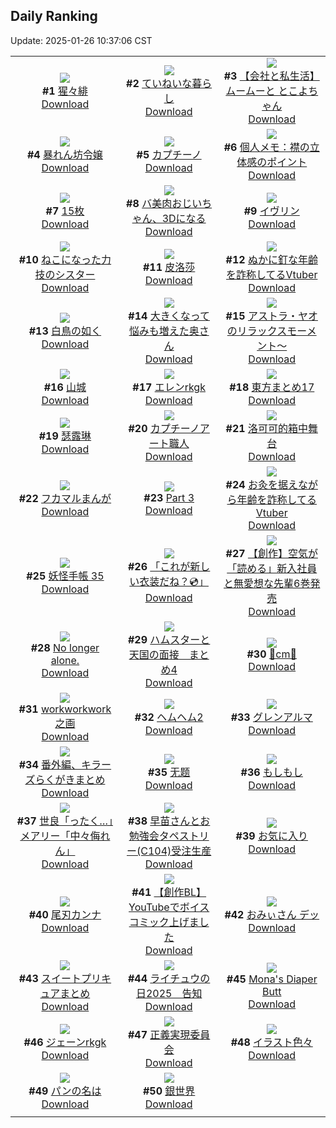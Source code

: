 ## Daily Ranking
Update: 2025-01-26 10:37:06 CST

|      |      |      |
| :----: | :----: | :----: |
| ![](https://i.pixiv.re/c/240x480/img-master/img/2025/01/23/00/02/44/126475983_p0_master1200.jpg)<br>**#1** [猩々緋](https://www.pixiv.net/artworks/126475983)<br>[Download](https://i.pixiv.re/img-original/img/2025/01/23/00/02/44/126475983_p0.jpg) | ![](https://i.pixiv.re/c/240x480/img-master/img/2025/01/23/07/30/04/126483589_p0_master1200.jpg)<br>**#2** [ていねいな暮らし](https://www.pixiv.net/artworks/126483589)<br>[Download](https://i.pixiv.re/img-original/img/2025/01/23/07/30/04/126483589_p0.jpg) | ![](https://i.pixiv.re/c/240x480/img-master/img/2025/01/24/12/00/25/126517298_p0_master1200.jpg)<br>**#3** [【会社と私生活】ムームーと とこよちゃん](https://www.pixiv.net/artworks/126517298)<br>[Download](https://i.pixiv.re/img-original/img/2025/01/24/12/00/25/126517298_p0.jpg) |
| ![](https://i.pixiv.re/c/240x480/img-master/img/2025/01/23/00/47/09/126477525_p0_master1200.jpg)<br>**#4** [暴れん坊令嬢](https://www.pixiv.net/artworks/126477525)<br>[Download](https://i.pixiv.re/img-original/img/2025/01/23/00/47/09/126477525_p0.jpg) | ![](https://i.pixiv.re/c/240x480/img-master/img/2025/01/23/20/30/01/126498330_p0_master1200.jpg)<br>**#5** [カプチーノ](https://www.pixiv.net/artworks/126498330)<br>[Download](https://i.pixiv.re/img-original/img/2025/01/23/20/30/01/126498330_p0.png) | ![](https://i.pixiv.re/c/240x480/img-master/img/2025/01/23/06/00/08/126482476_p0_master1200.jpg)<br>**#6** [個人メモ：襟の立体感のポイント](https://www.pixiv.net/artworks/126482476)<br>[Download](https://i.pixiv.re/img-original/img/2025/01/23/06/00/08/126482476_p0.jpg) |
| ![](https://i.pixiv.re/c/240x480/img-master/img/2025/01/23/12/25/15/126487920_p0_master1200.jpg)<br>**#7** [15枚](https://www.pixiv.net/artworks/126487920)<br>[Download](https://i.pixiv.re/img-original/img/2025/01/23/12/25/15/126487920_p0.jpg) | ![](https://i.pixiv.re/c/240x480/img-master/img/2025/01/24/00/08/47/126506577_p0_master1200.jpg)<br>**#8** [バ美肉おじいちゃん、3Dになる](https://www.pixiv.net/artworks/126506577)<br>[Download](https://i.pixiv.re/img-original/img/2025/01/24/00/08/47/126506577_p0.jpg) | ![](https://i.pixiv.re/c/240x480/img-master/img/2025/01/23/00/00/14/126475648_p0_master1200.jpg)<br>**#9** [イヴリン](https://www.pixiv.net/artworks/126475648)<br>[Download](https://i.pixiv.re/img-original/img/2025/01/23/00/00/14/126475648_p0.jpg) |
| ![](https://i.pixiv.re/c/240x480/img-master/img/2025/01/23/19/27/16/126496355_p0_master1200.jpg)<br>**#10** [ねこになった力技のシスター](https://www.pixiv.net/artworks/126496355)<br>[Download](https://i.pixiv.re/img-original/img/2025/01/23/19/27/16/126496355_p0.jpg) | ![](https://i.pixiv.re/c/240x480/img-master/img/2025/01/23/12/33/16/126488074_p0_master1200.jpg)<br>**#11** [皮洛莎](https://www.pixiv.net/artworks/126488074)<br>[Download](https://i.pixiv.re/img-original/img/2025/01/23/12/33/16/126488074_p0.jpg) | ![](https://i.pixiv.re/c/240x480/img-master/img/2025/01/23/21/10/04/126499745_p0_master1200.jpg)<br>**#12** [ぬかに釘な年齢を詐称してるVtuber](https://www.pixiv.net/artworks/126499745)<br>[Download](https://i.pixiv.re/img-original/img/2025/01/23/21/10/04/126499745_p0.png) |
| ![](https://i.pixiv.re/c/240x480/img-master/img/2025/01/24/21/25/03/126530488_p0_master1200.jpg)<br>**#13** [白鳥の如く](https://www.pixiv.net/artworks/126530488)<br>[Download](https://i.pixiv.re/img-original/img/2025/01/24/21/25/03/126530488_p0.jpg) | ![](https://i.pixiv.re/c/240x480/img-master/img/2025/01/23/00/03/30/126476038_p0_master1200.jpg)<br>**#14** [大きくなって悩みも増えた奥さん](https://www.pixiv.net/artworks/126476038)<br>[Download](https://i.pixiv.re/img-original/img/2025/01/23/00/03/30/126476038_p0.jpg) | ![](https://i.pixiv.re/c/240x480/img-master/img/2025/01/23/00/00/30/126475732_p0_master1200.jpg)<br>**#15** [アストラ・ヤオのリラックスモーメント～](https://www.pixiv.net/artworks/126475732)<br>[Download](https://i.pixiv.re/img-original/img/2025/01/23/00/00/30/126475732_p0.jpg) |
| ![](https://i.pixiv.re/c/240x480/img-master/img/2025/01/23/18/37/08/126494900_p0_master1200.jpg)<br>**#16** [山城](https://www.pixiv.net/artworks/126494900)<br>[Download](https://i.pixiv.re/img-original/img/2025/01/23/18/37/08/126494900_p0.png) | ![](https://i.pixiv.re/c/240x480/img-master/img/2025/01/23/00/00/10/126475622_p0_master1200.jpg)<br>**#17** [エレンrkgk](https://www.pixiv.net/artworks/126475622)<br>[Download](https://i.pixiv.re/img-original/img/2025/01/23/00/00/10/126475622_p0.jpg) | ![](https://i.pixiv.re/c/240x480/img-master/img/2025/01/23/13/31/38/126489015_p0_master1200.jpg)<br>**#18** [東方まとめ17](https://www.pixiv.net/artworks/126489015)<br>[Download](https://i.pixiv.re/img-original/img/2025/01/23/13/31/38/126489015_p0.jpg) |
| ![](https://i.pixiv.re/c/240x480/img-master/img/2025/01/24/13/12/44/126518504_p0_master1200.jpg)<br>**#19** [瑟露琳](https://www.pixiv.net/artworks/126518504)<br>[Download](https://i.pixiv.re/img-original/img/2025/01/24/13/12/44/126518504_p0.jpg) | ![](https://i.pixiv.re/c/240x480/img-master/img/2025/01/24/20/30/01/126528515_p0_master1200.jpg)<br>**#20** [カプチーノアート職人](https://www.pixiv.net/artworks/126528515)<br>[Download](https://i.pixiv.re/img-original/img/2025/01/24/20/30/01/126528515_p0.png) | ![](https://i.pixiv.re/c/240x480/img-master/img/2025/01/23/15/22/15/126490750_p0_master1200.jpg)<br>**#21** [洛可可的箱中舞台](https://www.pixiv.net/artworks/126490750)<br>[Download](https://i.pixiv.re/img-original/img/2025/01/23/15/22/15/126490750_p0.jpg) |
| ![](https://i.pixiv.re/c/240x480/img-master/img/2025/01/24/19/00/22/126525583_p0_master1200.jpg)<br>**#22** [フカマルまんが](https://www.pixiv.net/artworks/126525583)<br>[Download](https://i.pixiv.re/img-original/img/2025/01/24/19/00/22/126525583_p0.jpg) | ![](https://i.pixiv.re/c/240x480/img-master/img/2025/01/23/00/00/11/126475627_p0_master1200.jpg)<br>**#23** [Part 3](https://www.pixiv.net/artworks/126475627)<br>[Download](https://i.pixiv.re/img-original/img/2025/01/23/00/00/11/126475627_p0.jpg) | ![](https://i.pixiv.re/c/240x480/img-master/img/2025/01/24/21/15/55/126530186_p0_master1200.jpg)<br>**#24** [お灸を据えながら年齢を詐称してるVtuber](https://www.pixiv.net/artworks/126530186)<br>[Download](https://i.pixiv.re/img-original/img/2025/01/24/21/15/55/126530186_p0.png) |
| ![](https://i.pixiv.re/c/240x480/img-master/img/2025/01/23/00/02/11/126475936_p0_master1200.jpg)<br>**#25** [妖怪手帳 35](https://www.pixiv.net/artworks/126475936)<br>[Download](https://i.pixiv.re/img-original/img/2025/01/23/00/02/11/126475936_p0.jpg) | ![](https://i.pixiv.re/c/240x480/img-master/img/2025/01/23/00/03/35/126476009_p0_master1200.jpg)<br>**#26** [「これが新しい衣装だね？💿」](https://www.pixiv.net/artworks/126476009)<br>[Download](https://i.pixiv.re/img-original/img/2025/01/23/00/03/35/126476009_p0.png) | ![](https://i.pixiv.re/c/240x480/img-master/img/2025/01/23/18/00/50/126493894_p0_master1200.jpg)<br>**#27** [【創作】空気が「読める」新入社員と無愛想な先輩6巻発売](https://www.pixiv.net/artworks/126493894)<br>[Download](https://i.pixiv.re/img-original/img/2025/01/23/18/00/50/126493894_p0.jpg) |
| ![](https://i.pixiv.re/c/240x480/img-master/img/2025/01/23/00/17/23/126475690_p0_master1200.jpg)<br>**#28** [No longer alone.](https://www.pixiv.net/artworks/126475690)<br>[Download](https://i.pixiv.re/img-original/img/2025/01/23/00/17/23/126475690_p0.jpg) | ![](https://i.pixiv.re/c/240x480/img-master/img/2025/01/23/18/11/37/126494226_p0_master1200.jpg)<br>**#29** [ハムスターと天国の面接　まとめ4](https://www.pixiv.net/artworks/126494226)<br>[Download](https://i.pixiv.re/img-original/img/2025/01/23/18/11/37/126494226_p0.jpg) | ![](https://i.pixiv.re/c/240x480/img-master/img/2025/01/23/21/00/44/126499412_p0_master1200.jpg)<br>**#30** [🪷cm🪷](https://www.pixiv.net/artworks/126499412)<br>[Download](https://i.pixiv.re/img-original/img/2025/01/23/21/00/44/126499412_p0.png) |
| ![](https://i.pixiv.re/c/240x480/img-master/img/2025/01/23/04/11/50/126481350_p0_master1200.jpg)<br>**#31** [workworkwork之画](https://www.pixiv.net/artworks/126481350)<br>[Download](https://i.pixiv.re/img-original/img/2025/01/23/04/11/50/126481350_p0.jpg) | ![](https://i.pixiv.re/c/240x480/img-master/img/2025/01/23/23/24/16/126504646_p0_master1200.jpg)<br>**#32** [ヘムヘム2](https://www.pixiv.net/artworks/126504646)<br>[Download](https://i.pixiv.re/img-original/img/2025/01/23/23/24/16/126504646_p0.png) | ![](https://i.pixiv.re/c/240x480/img-master/img/2025/01/23/20/38/46/126498625_p0_master1200.jpg)<br>**#33** [グレンアルマ](https://www.pixiv.net/artworks/126498625)<br>[Download](https://i.pixiv.re/img-original/img/2025/01/23/20/38/46/126498625_p0.jpg) |
| ![](https://i.pixiv.re/c/240x480/img-master/img/2025/01/23/21/00/49/126499427_p0_master1200.jpg)<br>**#34** [番外編、キラーズらくがきまとめ](https://www.pixiv.net/artworks/126499427)<br>[Download](https://i.pixiv.re/img-original/img/2025/01/23/21/00/49/126499427_p0.jpg) | ![](https://i.pixiv.re/c/240x480/img-master/img/2025/01/24/00/00/48/126506092_p0_master1200.jpg)<br>**#35** [无题](https://www.pixiv.net/artworks/126506092)<br>[Download](https://i.pixiv.re/img-original/img/2025/01/24/00/00/48/126506092_p0.png) | ![](https://i.pixiv.re/c/240x480/img-master/img/2025/01/23/17/12/17/126492765_p0_master1200.jpg)<br>**#36** [もしもし](https://www.pixiv.net/artworks/126492765)<br>[Download](https://i.pixiv.re/img-original/img/2025/01/23/17/12/17/126492765_p0.jpg) |
| ![](https://i.pixiv.re/c/240x480/img-master/img/2025/01/23/18/53/53/126495323_p0_master1200.jpg)<br>**#37** [世良「ったく…」メアリー「中々侮れん」](https://www.pixiv.net/artworks/126495323)<br>[Download](https://i.pixiv.re/img-original/img/2025/01/23/18/53/53/126495323_p0.jpg) | ![](https://i.pixiv.re/c/240x480/img-master/img/2025/01/24/00/00/32/126506046_p0_master1200.jpg)<br>**#38** [早苗さんとお勉強会タペストリー(C104)受注生産](https://www.pixiv.net/artworks/126506046)<br>[Download](https://i.pixiv.re/img-original/img/2025/01/24/00/00/32/126506046_p0.jpg) | ![](https://i.pixiv.re/c/240x480/img-master/img/2025/01/24/00/20/14/126506979_p0_master1200.jpg)<br>**#39** [お気に入り](https://www.pixiv.net/artworks/126506979)<br>[Download](https://i.pixiv.re/img-original/img/2025/01/24/00/20/14/126506979_p0.jpg) |
| ![](https://i.pixiv.re/c/240x480/img-master/img/2025/01/23/00/02/25/126475962_p0_master1200.jpg)<br>**#40** [尾刃カンナ](https://www.pixiv.net/artworks/126475962)<br>[Download](https://i.pixiv.re/img-original/img/2025/01/23/00/02/25/126475962_p0.jpg) | ![](https://i.pixiv.re/c/240x480/img-master/img/2025/01/24/00/02/38/126506298_p0_master1200.jpg)<br>**#41** [【創作BL】YouTubeでボイスコミック上げました](https://www.pixiv.net/artworks/126506298)<br>[Download](https://i.pixiv.re/img-original/img/2025/01/24/00/02/38/126506298_p0.jpg) | ![](https://i.pixiv.re/c/240x480/img-master/img/2025/01/23/21/45/28/126500955_p0_master1200.jpg)<br>**#42** [おみぃさん デッ](https://www.pixiv.net/artworks/126500955)<br>[Download](https://i.pixiv.re/img-original/img/2025/01/23/21/45/28/126500955_p0.jpg) |
| ![](https://i.pixiv.re/c/240x480/img-master/img/2025/01/24/00/14/47/126506776_p0_master1200.jpg)<br>**#43** [スイートプリキュアまとめ](https://www.pixiv.net/artworks/126506776)<br>[Download](https://i.pixiv.re/img-original/img/2025/01/24/00/14/47/126506776_p0.png) | ![](https://i.pixiv.re/c/240x480/img-master/img/2025/01/23/00/35/53/126477197_master1200.jpg)<br>**#44** [ライチュウの日2025　告知](https://www.pixiv.net/artworks/126477197)<br>[Download](https://www.pixiv.net/artworks/126477197) | ![](https://i.pixiv.re/c/240x480/img-master/img/2025/01/24/05/49/43/126512523_p0_master1200.jpg)<br>**#45** [Mona's Diaper Butt](https://www.pixiv.net/artworks/126512523)<br>[Download](https://i.pixiv.re/img-original/img/2025/01/24/05/49/43/126512523_p0.png) |
| ![](https://i.pixiv.re/c/240x480/img-master/img/2025/01/24/00/00/35/126506059_p0_master1200.jpg)<br>**#46** [ジェーンrkgk](https://www.pixiv.net/artworks/126506059)<br>[Download](https://i.pixiv.re/img-original/img/2025/01/24/00/00/35/126506059_p0.png) | ![](https://i.pixiv.re/c/240x480/img-master/img/2025/01/23/20/43/01/126498742_p0_master1200.jpg)<br>**#47** [正義実現委員会](https://www.pixiv.net/artworks/126498742)<br>[Download](https://i.pixiv.re/img-original/img/2025/01/23/20/43/01/126498742_p0.jpg) | ![](https://i.pixiv.re/c/240x480/img-master/img/2025/01/24/04/08/15/126511491_p0_master1200.jpg)<br>**#48** [イラスト色々](https://www.pixiv.net/artworks/126511491)<br>[Download](https://i.pixiv.re/img-original/img/2025/01/24/04/08/15/126511491_p0.jpg) |
| ![](https://i.pixiv.re/c/240x480/img-master/img/2025/01/23/21/00/03/126499300_p0_master1200.jpg)<br>**#49** [パンの名は](https://www.pixiv.net/artworks/126499300)<br>[Download](https://i.pixiv.re/img-original/img/2025/01/23/21/00/03/126499300_p0.jpg) | ![](https://i.pixiv.re/c/240x480/img-master/img/2025/01/23/00/47/15/126477530_p0_master1200.jpg)<br>**#50** [銀世界](https://www.pixiv.net/artworks/126477530)<br>[Download](https://i.pixiv.re/img-original/img/2025/01/23/00/47/15/126477530_p0.png) |
|      |
